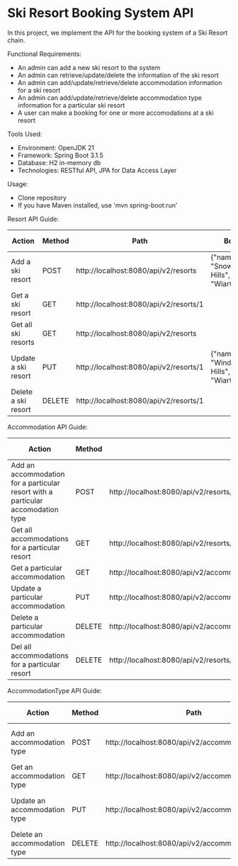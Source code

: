 # Ski Resort Booking System API
 In this project, we implement the API for the booking system of a Ski Resort chain.
 
Functional Requirements:
* An admin can add a new ski resort to the system
* An admin can retrieve/update/delete the information of the ski resort
* An admin can add/update/retrieve/delete accommodation information for a  ski resort
* An admin can add/update/retrieve/delete accommodation type information for a particular ski resort
* A user can make a booking for one or more accomodations at a ski resort

Tools Used:
* Environment: OpenJDK 21
* Framework: Spring Boot 3.1.5
* Database: H2 in-memory db
* Technologies: RESTful API, JPA for Data Access Layer

Usage:
* Clone repository
* If you have Maven installed, use 'mvn spring-boot:run'

Resort API Guide:

| Action              | Method | Path                                   | Body                                      | HTTP response |
|---------------------|--------|----------------------------------------|-------------------------------------------|---------------|
| Add a ski resort    | POST   | http://localhost:8080/api/v2/resorts   | {"name": "Snowy Hills","town": "Wiarton"} | 201           |
| Get a ski resort    | GET    | http://localhost:8080/api/v2/resorts/1 |                                           | 200           |
| Get all ski resorts | GET    | http://localhost:8080/api/v2/resorts   |                                           | 200           |
| Update a ski resort | PUT    | http://localhost:8080/api/v2/resorts/1 | {"name": "Windy Hills","town": "Wiarton"} | 200           |
| Delete a ski resort | DELETE | http://localhost:8080/api/v2/resorts/1 |                                           | 204           |

Accommodation API Guide:

| Action                                                                           | Method | Path                                                  | Body                  | HTTP response |
|----------------------------------------------------------------------------------|--------|-------------------------------------------------------|-----------------------|---------------|
| Add an accommodation for a particular resort with a particular accomodation type | POST   | http://localhost:8080/api/v2/resorts/1/accommodationtypes/1/accommodations| {"occupied": "false"} | 201           |
| Get all accommodations for a particular resort                                   | GET    | http://localhost:8080/api/v2/resorts/1/accommodations |                       | 200           |
| Get a particular accommodation                                                   | GET    | http://localhost:8080/api/v2/accommodations/1         |                       | 200           |
| Update a particular accommodation                                                | PUT    | http://localhost:8080/api/v2/accommodations/1         | {"occupied": "true"}  | 200           |
| Delete a particular accommodation                                                | DELETE | http://localhost:8080/api/v2/accommodations/1         |                       | 204           |
| Del all accommodations for a particular resort                                   | DELETE | http://localhost:8080/api/v2/resorts/1/accommodations |                       | 204           |

AccommodationType API Guide:

| Action                       | Method | Path                                              | Body                                        | HTTP response |
|------------------------------|--------|---------------------------------------------------|---------------------------------------------|---------------|
| Add an accommodation type    | POST   | http://localhost:8080/api/v2/accommodationtypes   | {"name": "cabin","rate": 100, "capacity":5} | 201           |
| Get an accommodation type    | GET    | http://localhost:8080/api/v2/accommodationtypes/1 |                                             | 200           |
| Update an accommodation type | PUT    | http://localhost:8080/api/v2/accommodationtypes/1 | {"name": "room","rate": 85, "capacity":2}   | 200           |
| Delete an accommodation type | DELETE | http://localhost:8080/api/v2/accommodationtypes/1 |                                             | 204           |